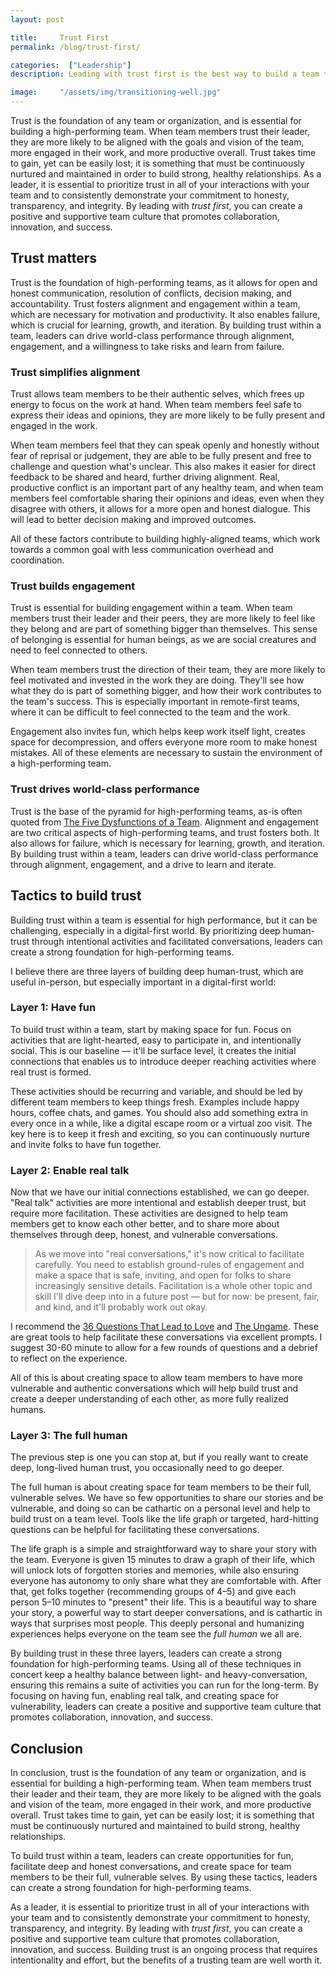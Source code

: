 ```yaml
---
layout: post

title:     Trust First
permalink: /blog/trust-first/

categories:  ["Leadership"]
description: Leading with trust first is the best way to build a team that is aligned, engaged, and productive.

image:     "/assets/img/transitioning-well.jpg"
---
```


Trust is the foundation of any team or organization, and is essential for building a high-performing team. When team members trust their leader, they are more likely to be aligned with the goals and vision of the team, more engaged in their work, and more productive overall. Trust takes time to gain, yet can be easily lost; it is something that must be continuously nurtured and maintained in order to build strong, healthy relationships. As a leader, it is essential to prioritize trust in all of your interactions with your team and to consistently demonstrate your commitment to honesty, transparency, and integrity. By leading with _trust first_, you can create a positive and supportive team culture that promotes collaboration, innovation, and success.

## Trust matters

Trust is the foundation of high-performing teams, as it allows for open and honest communication, resolution of conflicts, decision making, and accountability. Trust fosters alignment and engagement within a team, which are necessary for motivation and productivity. It also enables failure, which is crucial for learning, growth, and iteration. By building trust within a team, leaders can drive world-class performance through alignment, engagement, and a willingness to take risks and learn from failure.

### Trust simplifies alignment

Trust allows team members to be their authentic selves, which frees up energy to focus on the work at hand. When team members feel safe to express their ideas and opinions, they are more likely to be fully present and engaged in the work.

When team members feel that they can speak openly and honestly without fear of reprisal or judgement, they are able to be fully present and free to challenge and question what's unclear. This also makes it easier for direct feedback to be shared and heard, further driving alignment. Real, productive conflict is an important part of any healthy team, and when team members feel comfortable sharing their opinions and ideas, even when they disagree with others, it allows for a more open and honest dialogue. This will lead to better decision making and improved outcomes.

All of these factors contribute to building highly-aligned teams, which work towards a common goal with less communication overhead and coordination.

### Trust builds engagement

Trust is essential for building engagement within a team. When team members trust their leader and their peers, they are more likely to feel like they belong and are part of something bigger than themselves. This sense of belonging is essential for human beings, as we are social creatures and need to feel connected to others.

When team members trust the direction of their team, they are more likely to feel motivated and invested in the work they are doing. They'll see how what they do is part of something bigger, and how their work contributes to the team's success. This is especially important in remote-first teams, where it can be difficult to feel connected to the team and the work.

Engagement also invites fun, which helps keep work itself light, creates space for decompression, and offers everyone more room to make honest mistakes. All of these elements are necessary to sustain the environment of a high-performing team.

### Trust drives world-class performance

Trust is the base of the pyramid for high-performing teams, as-is often quoted from [The Five Dysfunctions of a Team](https://www.tablegroup.com/product/dysfunctions/). Alignment and engagement are two critical aspects of high-performing teams, and trust fosters both. It also allows for failure, which is necessary for learning, growth, and iteration. By building trust within a team, leaders can drive world-class performance through alignment, engagement, and a drive to learn and iterate.

## Tactics to build trust

Building trust within a team is essential for high performance, but it can be challenging, especially in a digital-first world. By prioritizing deep human-trust through intentional activities and facilitated conversations, leaders can create a strong foundation for high-performing teams.

I believe there are three layers of building deep human-trust, which are useful in-person, but especially important in a digital-first world:

### Layer 1: Have fun

To build trust within a team, start by making space for fun. Focus on activities that are light-hearted, easy to participate in, and intentionally social. This is our baseline — it'll be surface level, it creates the initial connections that enables us to introduce deeper reaching activities where real trust is formed.

These activities should be recurring and variable, and should be led by different team members to keep things fresh. Examples include happy hours, coffee chats, and games. You should also add something extra in every once in a while, like a digital escape room or a virtual zoo visit. The key here is to keep it fresh and exciting, so you can continuously nurture and invite folks to have fun together.

### Layer 2: Enable real talk

Now that we have our initial connections established, we can go deeper. "Real talk" activities are more intentional and establish deeper trust, but require more facilitation. These activities are designed to help team members get to know each other better, and to share more about themselves through deep, honest, and vulnerable conversations.

> As we move into "real conversations," it's now critical to facilitate carefully. You need to establish ground-rules of engagement and make a space that is safe, inviting, and open for folks to share increasingly sensitive details. Facilitation is a whole other topic and skill I'll dive deep into in a future post — but for now: be present, fair, and kind, and it'll probably work out okay.

I recommend the [36 Questions That Lead to Love](https://www.nytimes.com/2015/01/09/style/no-37-big-wedding-or-small.html) and [The Ungame](https://en.wikipedia.org/wiki/The_Ungame). These are  great tools to help facilitate these conversations via excellent prompts. I suggest 30-60 minute to allow for a few rounds of questions and a debrief to reflect on the experience.

All of this is about creating space to allow team members to have more vulnerable and authentic conversations which will help build trust and create a deeper understanding of each other, as more fully realized humans.

### Layer 3: The full human

The previous step is one you can stop at, but if you really want to create deep, long-lived human trust, you occasionally need to go deeper.

The full human is about creating space for team members to be their full, vulnerable selves. We have so few opportunities to share our stories and be vulnerable, and doing so can be cathartic on a personal level and help to build trust on a team level. Tools like the life graph or targeted, hard-hitting questions can be helpful for facilitating these conversations.

The life graph is a simple and straightforward way to share your story with the team. Everyone is given 15 minutes to draw a graph of their life, which will unlock lots of forgotten stories and memories, while also ensuring everyone has autonomy to only share what they are comfortable with. After that, get folks together (recommending groups of 4–5) and give each person 5–10 minutes to "present" their life. This is a beautiful way to share your story, a powerful way to start deeper conversations, and is cathartic in ways that surprises most people. This deeply personal and humanizing experiences helps everyone on the team see the _full human_ we all are.

By building trust in these three layers, leaders can create a strong foundation for high-performing teams. Using all of these techniques in concert keep a healthy balance between light- and heavy-conversation, ensuring this remains a suite of activities you can run for the long-term. By focusing on having fun, enabling real talk, and creating space for vulnerability, leaders can create a positive and supportive team culture that promotes collaboration, innovation, and success.

## Conclusion

In conclusion, trust is the foundation of any team or organization, and is essential for building a high-performing team. When team members trust their leader and their team, they are more likely to be aligned with the goals and vision of the team, more engaged in their work, and more productive overall. Trust takes time to gain, yet can be easily lost; it is something that must be continuously nurtured and maintained to build strong, healthy relationships.

To build trust within a team, leaders can create opportunities for fun, facilitate deep and honest conversations, and create space for team members to be their full, vulnerable selves. By using these tactics, leaders can create a strong foundation for high-performing teams.

As a leader, it is essential to prioritize trust in all of your interactions with your team and to consistently demonstrate your commitment to honesty, transparency, and integrity. By leading with _trust first_, you can create a positive and supportive team culture that promotes collaboration, innovation, and success. Building trust is an ongoing process that requires intentionality and effort, but the benefits of a trusting team are well worth it.
